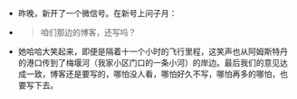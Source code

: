 - 昨晚，新开了一个微信号。在新号上问子月：
- >  咱们那边的博客，还写吗？
- 她哈哈大笑起来，即便是隔着十一个小时的飞行里程，这笑声也从阿姆斯特丹的港口传到了梅堰河（我家小区门口的一条小河）的岸边。最后我们的意见达成一致，博客还是要写的，哪怕没人看，哪怕好久不写，哪怕再多的哪怕，也要写下去。
